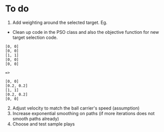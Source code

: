 # To do

1. Add weighting around the selected target. Eg.
- Clean up code in the PSO class and also the objective function for new target selection code.

```
[0, 0]
[0, 0]
[1, 1]
[0, 0]
[0, 0]

=>

[0, 0]
[0.2, 0.2]
[1, 1]
[0.2, 0.2]
[0, 0]
```

2. Adjust velocity to match the ball carrier's speed (assumption)
3. Increase exponential smoothing on paths (if more iterations does not smooth paths already)
4. Choose and test sample plays